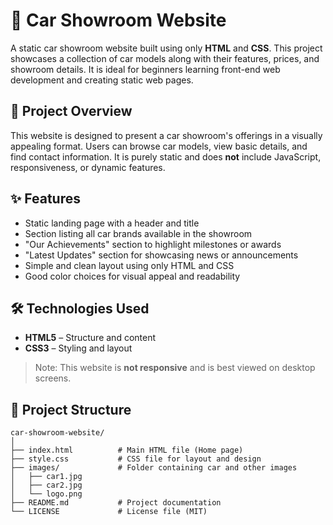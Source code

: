 # 🚗 Car Showroom Website

A static car showroom website built using only **HTML** and **CSS**. This project showcases a collection of car models along with their features, prices, and showroom details. It is ideal for beginners learning front-end web development and creating static web pages.



## 📌 Project Overview

This website is designed to present a car showroom's offerings in a visually appealing format. Users can browse car models, view basic details, and find contact information. It is purely static and does **not** include JavaScript, responsiveness, or dynamic features.

## ✨ Features

- Static landing page with a header and title  
- Section listing all car brands available in the showroom  
- "Our Achievements" section to highlight milestones or awards  
- "Latest Updates" section for showcasing news or announcements  
- Simple and clean layout using only HTML and CSS  
- Good color choices for visual appeal and readability

 
 ## 🛠️ Technologies Used

- **HTML5** – Structure and content
- **CSS3** – Styling and layout

> Note: This website is **not responsive** and is best viewed on desktop screens.


## 📁 Project Structure

```text
car-showroom-website/
│
├── index.html          # Main HTML file (Home page)
├── style.css           # CSS file for layout and design
├── images/             # Folder containing car and other images
│   ├── car1.jpg
│   ├── car2.jpg
│   └── logo.png
├── README.md           # Project documentation
└── LICENSE             # License file (MIT)


